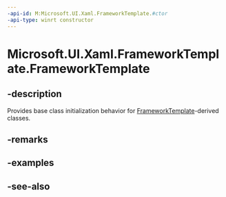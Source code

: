 ```yaml
---
-api-id: M:Microsoft.UI.Xaml.FrameworkTemplate.#ctor
-api-type: winrt constructor
---
```


<!-- Method syntax
protected FrameworkTemplate()
-->

# Microsoft.UI.Xaml.FrameworkTemplate.FrameworkTemplate

## -description
Provides base class initialization behavior for [FrameworkTemplate](frameworktemplate.md)-derived classes.

## -remarks

## -examples

## -see-also
